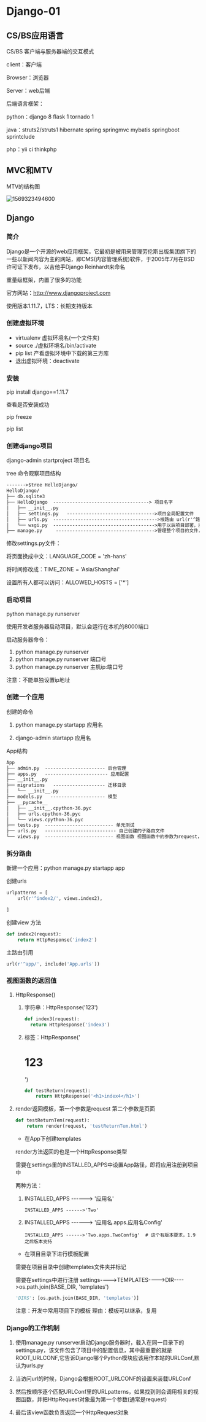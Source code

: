 # Django-01

## CS/BS应用语言

CS/BS 客户端与服务器端的交互模式

client：客户端

Browser：浏览器

Server：web后端

后端语言框架：

python：django  8  flask  1   tornado  1

java：struts2/struts1  hibernate spring springmvc mybatis springboot sprintclude

php：yii ci thinkphp

## MVC和MTV

MTV的结构图

![1569323494600](images/1569323494600.png)

## Django

### 简介

Django是一个开源的web应用框架，它最初是被用来管理劳伦斯出版集团旗下的一些以新闻内容为主的网站，即CMS(内容管理系统)软件，于2005年7月在BSD许可证下发布，以吉他手Django Reinhardt来命名

重量级框架，内置了很多的功能

官方网站：http://www.djangoproject.com

使用版本1.11.7，LTS：长期支持版本

### 创建虚拟环境

+ virtualenv 虚拟环境名(一个文件夹)
+ source ./虚拟环境名/bin/activate
+ pip list 产看虚拟环境中下载的第三方库
+ 退出虚拟环境：deactivate

### 安装

pip install django==1.11.7

查看是否安装成功

pip freeze

pip list

### 创建django项目

django-admin startproject 项目名

tree 命令观察项目结构

```txt
------->$tree HelloDjango/
HelloDjango/
├── db.sqlite3
├── HelloDjango  -----------------------------------> 项目名字
│   ├── __init__.py
│   ├── settings.py   -------------------------------->项目全局配置文件
│   ├── urls.py  -------------------------------------->根路由 url(r'^路由名称', 视图函数路径)
│   └── wsgi.py  ------------------------------------->用于以后项目部署，服务器网管接口
├── manage.py     ------------------------------------>管理整个项目的文件，基本命令都通过它来调用
```

修改settings.py文件：

将页面换成中文：LANGUAGE_CODE = 'zh-hans'

将时间修改成：TIME_ZONE = 'Asia/Shanghai'

设置所有人都可以访问：ALLOWED_HOSTS = ['*']

### 启动项目

python manage.py runserver

使用开发者服务器启动项目，默认会运行在本机的8000端口

启动服务器命令：

1. python manage.py runserver
2.  python manage.py runserver 端口号
3. python manage.py runserver 主机ip:端口号

注意：不能单独设置ip地址

### 创建一个应用

创建的命令

1. python manage.py startapp 应用名

2. django-admin startapp 应用名

App结构

```txt
App
├── admin.py  ---------------------- 后台管理
├── apps.py   ----------------------- 应用配置
├── __init__.py   
├── migrations   ------------------- 迁移目录
│   └── __init__.py
├── models.py   -------------------- 模型
├── __pycache__
│   ├── __init__.cpython-36.pyc
│   ├── urls.cpython-36.pyc
│   └── views.cpython-36.pyc
├── tests.py  ------------------------- 单元测试
├── urls.py   -------------------------- 自己创建的子路由文件
└── views.py  ------------------------- 视图函数 视图函数中的参数为request，方法的返回值类型HttpResponse
```

### 拆分路由

新建一个应用：python manage.py startapp app

创建urls 

```python
urlpatterns = [
    url(r'^index2/', views.index2),
 
]
```

创建view 方法

```python
def index2(request):
    return HttpResponse('index2')
```

主路由引用

```python
url(r'^app/', include('App.urls'))
```

### 视图函数的返回值

1. HttpResponse()

   1. 字符串：HttpResponse('123')

      ```python
      def index3(request):    
      	return HttpResponse('index3')
      ```

   2. 标签：HttpResponse('<h1>123</h1>')

      ```python
      def testReturn(request):
          return HttpResponse('<h1>index4</h1>')
      ```

2. render返回模板，第一个参数是request 第二个参数是页面

   ```python
   def testReturnTem(request):
       return render(request, 'testReturnTem.html')
   ```

   + 在App下创建templates

   render方法返回的也是一个HttpResponse类型

   需要在settings里的INSTALLED_APPS中设置App路径，即将应用注册到项目中

   两种方法：

   1. INSTALLED_APPS ------> '应用名'

      ```
      INSTALLED_APPS ------>'Two'
      ```

   2. INSTALLED_APPS ------> '应用名.apps.应用名Config'

      ```
      INSTALLED_APPS ------>'Two.apps.TwoConfig'  # 这个有版本要求，1.9之后版本支持
      ```

   + 在项目目录下进行模板配置

   需要在项目目录中创建templates文件夹并标记

   需要在settings中进行注册 settings---->TEMPLATES---->DIR---->os.path.join(BASE_DIR, 'templates')

   ```python
   'DIRS': [os.path.join(BASE_DIR, 'templates')]
   ```

   注意：开发中常用项目下的模板 理由：模板可以继承，复用

### Django的工作机制

1. 使用manage.py runserver启动Django服务器时，载入在同一目录下的settings.py，该文件包含了项目中的配置信息，其中最重要的就是ROOT_URLCONF,它告诉Django哪个Python模块应该用作本站的URLConf,默认为urls.py

2. 当访问url的时候，Django会根据ROOT_URLCONF的设置来装载URLConf

3. 然后按顺序逐个匹配URLConf里的URLpatterns，如果找到则会调用相关的视图函数，并把HttpRequest对象最为第一个参数(通常是request)

4. 最后该view函数负责返回一个HttpRequest对象

   
